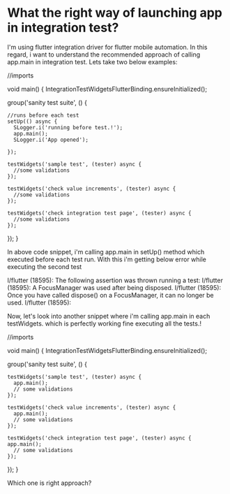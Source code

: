 
# What the right way of launching app in integration test?

I'm using flutter integration driver for flutter mobile automation.
In this regard, i want to understand the recommended approach of calling app.main in integration test.
Lets take two below examples:


//imports

void main() {
  IntegrationTestWidgetsFlutterBinding.ensureInitialized();

  group('sanity test suite', () {

    //runs before each test
    setUp(() async {
      SLogger.i('running before test.!');
      app.main();
      SLogger.i('App opened');

    });

    testWidgets('sample test', (tester) async {
      //some validations
    });

    testWidgets('check value increments', (tester) async {
      //some validations
    });

    testWidgets('check integration test page', (tester) async {
      //some validations
    });
  });
}



In above code snippet, i'm calling app.main in setUp() method which executed before each test run. With this i'm getting below error while executing the second test


I/flutter (18595): The following assertion was thrown running a test:
I/flutter (18595): A FocusManager was used after being disposed.
I/flutter (18595): Once you have called dispose() on a FocusManager, it can no longer be used.
I/flutter (18595): 



Now, let's look into another snippet where i'm calling app.main in each testWidgets.
which is perfectly working fine executing all the tests.!


//imports

void main() {
  IntegrationTestWidgetsFlutterBinding.ensureInitialized();

  group('sanity test suite', () {

    testWidgets('sample test', (tester) async {
      app.main();
      // some validations
    });

    testWidgets('check value increments', (tester) async {
      app.main();
      // some validations
    });

    testWidgets('check integration test page', (tester) async {             app.main();
      // some validations
    });
  });
}



Which one is right approach?

        